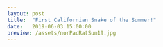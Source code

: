```yaml
---
layout: post
title:  "First Californian Snake of the Summer!"
date:   2019-06-03 15:00:00
preview: /assets/norPacRatSum19.jpg
---
```

